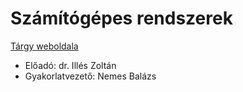 # Számítógépes rendszerek

[Tárgy weboldala](https://szamrend.inf.elte.hu/)

- Előadó: dr. Illés Zoltán
- Gyakorlatvezető: Nemes Balázs